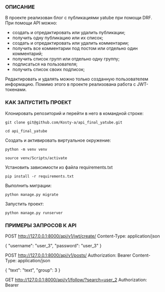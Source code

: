 ### ОПИСАНИЕ

В проекте реализован блог с публикациями yatube при помощи DRF.
При помощи API можно:
- создать и отредактировать или удалить публикации;
- получить одну публикацию или их список;
- создать и отредактировать или удалить комментарии;
- получить все комментарии под постом или отдельно один комментарий;
- получить список групп или отдельно одну группу;
- подписаться на пользователя;
- получить список своих подписок;

Редактировать и удалять можно только созданную пользователем информацию.
Помимо этого в проекте реализована работа с JWT-токенами.

### КАК ЗАПУСТИТЬ ПРОЕКТ

Клонировать репозиторий и перейти в него в командной строке:

```
git clone git@github.com/Kosty-a/api_final_yatube.git
```

```
cd api_final_yatube
```

Создать и активировать виртуальное окружение:

```
python -m venv venv
```

```
source venv/Scripts/activate
```

Установить зависимости из файла requirements.txt

```
pip install -r requirements.txt
```

Выполнить миграции:

```
python manage.py migrate
```

Запустить проект:

```
python manage.py runserver
```

### ПРИМЕРЫ ЗАПРОСОВ К API

POST http://127.0.0.1:8000/api/v1/jwt/create/
Content-Type: application/json

{
    "username": "user_3",
    "password": "user_3"
}

POST http://127.0.0.1:8000/api/v1/posts/
Authorization: Bearer <Token>
Content-Type: application/json

{
    "text": "text",
    "group": 3
}

GET http://127.0.0.1:8000/api/v1/follow/?search=user_2
Authorization: Bearer <Token>
